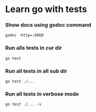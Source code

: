 # Learn go with tests

### Show docs using godoc command
```
godoc -http=:6060
```

### Run alls tests in cur dir
```
go test
```

### Run all tests in all sub dir
```
go test ./...
```

### Run all tests in verbose mode
```
go test ./... -v
```


